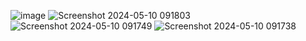 ![image](https://github.com/Zeenat15/OIBSIP-Task2/assets/118745817/3abbe9f0-749d-4a2c-b703-dceb81311483)
![Screenshot 2024-05-10 091803](https://github.com/Zeenat15/OIBSIP-Task2/assets/118745817/dc818256-9c4e-4ba6-bd9d-1c19dfc00d1b)
![Screenshot 2024-05-10 091749](https://github.com/Zeenat15/OIBSIP-Task2/assets/118745817/32ca05a1-df9e-420a-a8c6-62444d639891)
![Screenshot 2024-05-10 091738](https://github.com/Zeenat15/OIBSIP-Task2/assets/118745817/7d5be86b-c207-4266-8620-39cacfb7a482)
